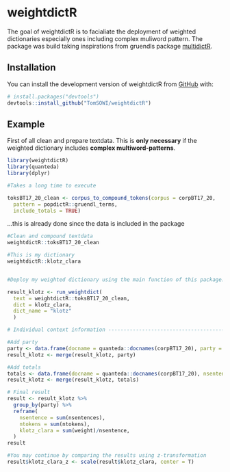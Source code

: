 
<!-- README.md is generated from README.Rmd. Please edit that file -->

# weightdictR

<!-- badges: start -->
<!-- badges: end -->

The goal of weightdictR is to facialiate the deployment of weighted
dictionaries especially ones including complex muliword pattern. The
package was build taking inspirations from gruendls package
[multidictR](https://github.com/jogrue/multidictR).

## Installation

You can install the development version of weightdictR from
[GitHub](https://github.com/) with:

``` r
# install.packages("devtools")
devtools::install_github("TomSOWI/weightdictR")
```

## Example

First of all clean and prepare textdata. This is **only necessary** if
the weighted dictionary includes **complex multiword-patterns**.

``` r
library(weightdictR)
library(quanteda)
library(dplyr)

#Takes a long time to execute

toksBT17_20_clean <- corpus_to_compound_tokens(corpus = corpBT17_20,
  pattern = popdictR::gruendl_terms,
  include_totals = TRUE)
```

…this is already done since the data is included in the package

``` r
#Clean and compound textdata
weightdictR::toksBT17_20_clean

#This is my dictionary
weightdictR::klotz_clara


#Deploy my weighted dictionary using the main function of this package: **run_weightdict**

result_klotz <- run_weightdict(
  text = weightdictR::toksBT17_20_clean,
  dict = klotz_clara,
  dict_name = "klotz"
  )

# Individual context information -----------------------------------------------

#Add party 
party <- data.frame(docname = quanteda::docnames(corpBT17_20), party = docvars(corpBT17_20)$party)
result_klotz <- merge(result_klotz, party)

#Add totals
totals <- data.frame(docname = quanteda::docnames(corpBT17_20), nsentences = nsentence(corpBT17_20), ntokens = ntoken(corpBT17_20))
result_klotz <- merge(result_klotz, totals)

# Final result
result <- result_klotz %>%
  group_by(party) %>%
  reframe(
    nsentence = sum(nsentences),
    ntokens = sum(ntokens),
    klotz_clara = sum(weight)/nsentence,
  )
result

#You may continue by comparing the results using z-transformation
result$klotz_clara_z <- scale(result$klotz_clara, center = T)
```
